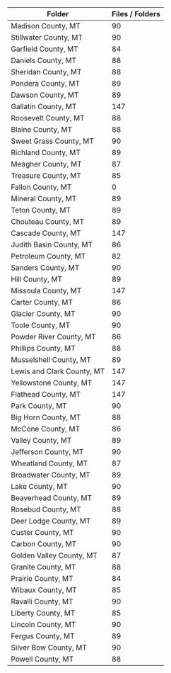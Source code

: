 | Folder                     |   Files / Folders |
|----------------------------|-------------------|
| Madison County, MT         |                90 |
| Stillwater County, MT      |                90 |
| Garfield County, MT        |                84 |
| Daniels County, MT         |                88 |
| Sheridan County, MT        |                88 |
| Pondera County, MT         |                89 |
| Dawson County, MT          |                89 |
| Gallatin County, MT        |               147 |
| Roosevelt County, MT       |                88 |
| Blaine County, MT          |                88 |
| Sweet Grass County, MT     |                90 |
| Richland County, MT        |                89 |
| Meagher County, MT         |                87 |
| Treasure County, MT        |                85 |
| Fallon County, MT          |                 0 |
| Mineral County, MT         |                89 |
| Teton County, MT           |                89 |
| Chouteau County, MT        |                89 |
| Cascade County, MT         |               147 |
| Judith Basin County, MT    |                86 |
| Petroleum County, MT       |                82 |
| Sanders County, MT         |                90 |
| Hill County, MT            |                89 |
| Missoula County, MT        |               147 |
| Carter County, MT          |                86 |
| Glacier County, MT         |                90 |
| Toole County, MT           |                90 |
| Powder River County, MT    |                86 |
| Phillips County, MT        |                88 |
| Musselshell County, MT     |                89 |
| Lewis and Clark County, MT |               147 |
| Yellowstone County, MT     |               147 |
| Flathead County, MT        |               147 |
| Park County, MT            |                90 |
| Big Horn County, MT        |                88 |
| McCone County, MT          |                86 |
| Valley County, MT          |                89 |
| Jefferson County, MT       |                90 |
| Wheatland County, MT       |                87 |
| Broadwater County, MT      |                89 |
| Lake County, MT            |                90 |
| Beaverhead County, MT      |                89 |
| Rosebud County, MT         |                88 |
| Deer Lodge County, MT      |                89 |
| Custer County, MT          |                90 |
| Carbon County, MT          |                90 |
| Golden Valley County, MT   |                87 |
| Granite County, MT         |                88 |
| Prairie County, MT         |                84 |
| Wibaux County, MT          |                85 |
| Ravalli County, MT         |                90 |
| Liberty County, MT         |                85 |
| Lincoln County, MT         |                90 |
| Fergus County, MT          |                89 |
| Silver Bow County, MT      |                90 |
| Powell County, MT          |                88 |